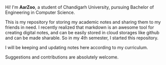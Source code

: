 Hi!
I'm **AarZoo**, a student of Chandigarh University, pursuing Bachelor of Engineering in Computer Science.

This is my repository for storing my academic notes and sharing them to my friends in need. I recently realized that markdown is an awesome tool for creating digital notes, and can be easily stored in cloud storages like github and can be made sharable. So in my 4th semester, I started this repository.

I will be keeping and updating notes here according to my curriculum. 

Suggestions and contributions are absolutely welcome.

